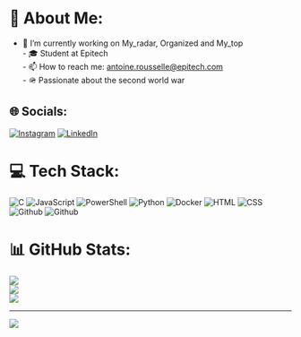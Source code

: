 # 💫 About Me:
- 🔭 I’m currently working on My_radar, Organized and My_top<br>- 🎓 Student at Epitech<br>- 📫 How to reach me: antoine.rousselle@epitech.com<br>- 🪖 Passionate about the second world war


## 🌐 Socials:
[![Instagram](https://img.shields.io/badge/Instagram-%23E4405F.svg?logo=Instagram&logoColor=white)](https://instagram.com/exominiate59) [![LinkedIn](https://img.shields.io/badge/LinkedIn-%230077B5.svg?logo=linkedin&logoColor=white)]([https://linkedin.com/in/rousselle-antoine](https://www.linkedin.com/in/rousselle-antoine-1354a12b2/)) 

# 💻 Tech Stack:
![C](https://img.shields.io/badge/c-%2300599C.svg?style=for-the-badge&logo=c&logoColor=white) ![JavaScript](https://img.shields.io/badge/javascript-%23323330.svg?style=for-the-badge&logo=javascript&logoColor=%23F7DF1E) ![PowerShell](https://img.shields.io/badge/PowerShell-%235391FE.svg?style=for-the-badge&logo=powershell&logoColor=white) ![Python](https://img.shields.io/badge/python-3670A0?style=for-the-badge&logo=python&logoColor=ffdd54) ![Docker](https://img.shields.io/badge/docker-%230db7ed.svg?style=for-the-badge&logo=docker&logoColor=white) ![HTML](https://img.shields.io/badge/c-%2300599C.svg?style=for-the-badge&logo=html5&logoColor=white) ![CSS](https://img.shields.io/badge/c-%2300599C.svg?style=for-the-badge&logo=css3&logoColor=white) ![Github](https://img.shields.io/badge/c-%2300599C.svg?style=for-the-badge&logo=github&logoColor=white) ![Github](https://img.shields.io/badge/c-%2300599C.svg?style=for-the-badge&logo=linux&logoColor=white)
# 📊 GitHub Stats:
![](https://github-readme-stats.vercel.app/api?username=Exominiate59&theme=dark&hide_border=false&include_all_commits=true&count_private=true)<br/>
![](https://github-readme-streak-stats.herokuapp.com/?user=Exominiate59&theme=dark&hide_border=false)<br/>
![](https://github-readme-stats.vercel.app/api/top-langs/?username=Exominiate59&theme=dark&hide_border=false&include_all_commits=true&count_private=true&layout=compact)

---
[![](https://visitcount.itsvg.in/api?id=Exominiate59&icon=0&color=0)](https://visitcount.itsvg.in)

<!-- Proudly created with GPRM ( https://gprm.itsvg.in ) -->
